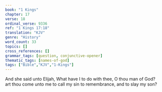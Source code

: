 ```yaml
---
book: "1 Kings"
chapter: 17
verse: 18
ordinal_verse: 9336
ref: "1 Kings 17:18"
translation: "KJV"
genre: "History"
word_count: 33
topics: []
cross_references: []
grammar_tags: [question, conjunctive-opener]
thematic_tags: [names-of-god]
tags: ["Bible","KJV","1-Kings"]
---
```

And she said unto Elijah, What have I to do with thee, O thou man of God? art thou come unto me to call my sin to remembrance, and to slay my son?
